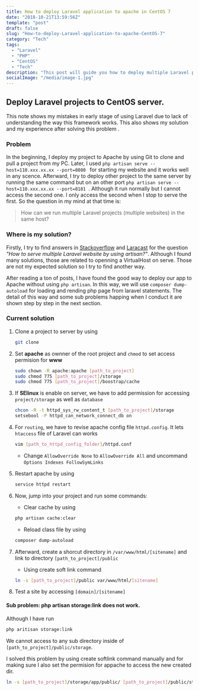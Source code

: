 ```yaml
---
title: How to deploy Laravel application to apache in CentOS 7
date: "2018-10-21T13:59:56Z"
template: "post"
draft: false
slug: "How-to-deploy-Laravel-application-to-apache-CentOS-7"
category: "Tech"
tags:
  - "Laravel"
  - "PHP"
  - "CentOS"
  - "Tech"
description: "This post will guide you how to deploy multiple Laravel project on the same Linux server."
socialImage: "/media/image-1.jpg"
---
```


## Deploy Laravel projects to CentOS server.

This note shows my mistakes in early stage of using Laravel due to lack of understanding the way this framework works. This also shows my solution and my experience after solving this problem .<br>

### Problem

In the beginning, I deploy my project to Apache by using Git to clone and pull a project from my PC. Later, I used `php artisan serve --host=110.xxx.xx.xx --port=8080 ` for starting my website and it works well in any scence. Afterward, I try to deploy other project to the same server by running the same command but on an other port `php artisan serve --host=110.xxx.xx.xx --port=8181 `. Although it run normally but I cannot access the second one. I only access the second when I stop to serve the first. So the question in my mind at that time is:<br>

> How can we run multiple Laravel projects (multiple websites) in the same host?


### Where is my solution?

Firstly, I try to find answers in [Stackoverflow](https://stackoverflow.com/) and [Laracast](https://laracasts.com/) for the question *"How to serve multiple Laravel website by using artisan?"*. Although I found many solutions, those are related to openning a VirtualHost on serve. Those are not my expected solution so I try to find another way.<br>

After reading a ton of posts, I have found the good way to deploy our app to Apache without using `php artisan`. In this way, we will use  `composer dump-autoload` for loading and rending php page from laravel statements. The detail of this way and some sub problems happing when I conduct it are shown step by step in the next section.


### Current solution


1. Clone a project to server by using 
	```bash 
	git clone
	```
2. Set **apache** as ownner of the root project and `chmod` to set access permision for **www**
	```bash
    sudo chown -R apache:apache [path_to_project]
    sudo chmod 775 [path_to_project]/storage
    sudo chmod 775 [path_to_project]/boostrap/cache
    ```
3. If **SElinux** is enable on server, we have to add permission for accessing `project/storage` as well as `database` 
	```bash 
	chcon -R -t httpd_sys_rw_content_t [path_to_project]/storage
	setsebool -P httpd_can_network_connect_db on
    ```
4. For `routing`, we have to revise apache config file `httpd.config`. It lets `htaccess` file of Laravel can works
	```bash 
	vim [path_to_httpd_config_folder]/httpd.conf
	```
    * Change `AllowOverride None` to  `AllowOverride All` and uncommand `Options Indexes FollowSymLinks`
5. Restart apache by using 
	```bash
	service httpd restart
	```

6. Now, jump into your project and run some commands:
   * Clear cache by using 
	```bash 
   	php artisan cache:clear
  	```
   * Reload class file by using 
	```bash 
	composer dump-autoload
	```
7. Afterward, create a shorcut directory in `/var/www/html/[sitename]` and link to directory `[path_to_project]/public`
   * Using create soft link command 
	```bash
	ln -s [path_to_project]/public var/www/html/[sitename]
	```
8. Test a site by accessing `[domain]/[sitename]`

#### Sub problem: **php artisan storage:link** does not work.

Although I have run 

```bash
php aritisan storage:link
```
We cannot access to any sub directory inside of `[path_to_project]/public/storage`.<br>

I solved this problem by using create softlink command manually and for making sure I also set the permision for appache to access the new created dir.

```bash
ln -s [path_to_project]/storage/app/public/ [path_to_project]/public/storage
```
